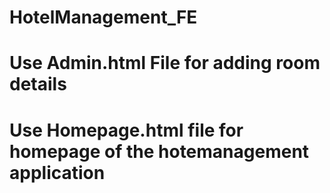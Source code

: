 # HotelManagement_FE
# Use Admin.html File for adding room details
# Use Homepage.html file for homepage of the hotemanagement application